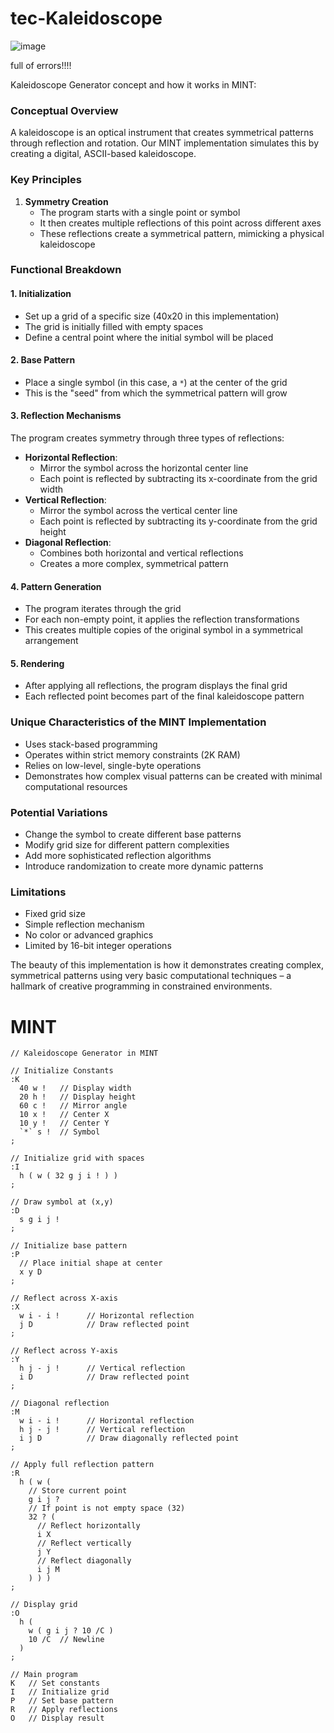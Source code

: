 # tec-Kaleidoscope

![image](https://github.com/user-attachments/assets/1d9129f1-e215-4216-bccb-49af61c1bdaf)


full of errors!!!!

Kaleidoscope Generator concept and how it works in MINT:

### Conceptual Overview
A kaleidoscope is an optical instrument that creates symmetrical patterns through reflection and rotation. Our MINT implementation simulates this by creating a digital, ASCII-based kaleidoscope.

### Key Principles
1. **Symmetry Creation**
   - The program starts with a single point or symbol
   - It then creates multiple reflections of this point across different axes
   - These reflections create a symmetrical pattern, mimicking a physical kaleidoscope

### Functional Breakdown

#### 1. Initialization
- Set up a grid of a specific size (40x20 in this implementation)
- The grid is initially filled with empty spaces
- Define a central point where the initial symbol will be placed

#### 2. Base Pattern
- Place a single symbol (in this case, a `*`) at the center of the grid
- This is the "seed" from which the symmetrical pattern will grow

#### 3. Reflection Mechanisms
The program creates symmetry through three types of reflections:
- **Horizontal Reflection**: 
  - Mirror the symbol across the horizontal center line
  - Each point is reflected by subtracting its x-coordinate from the grid width
- **Vertical Reflection**: 
  - Mirror the symbol across the vertical center line
  - Each point is reflected by subtracting its y-coordinate from the grid height
- **Diagonal Reflection**:
  - Combines both horizontal and vertical reflections
  - Creates a more complex, symmetrical pattern

#### 4. Pattern Generation
- The program iterates through the grid
- For each non-empty point, it applies the reflection transformations
- This creates multiple copies of the original symbol in a symmetrical arrangement

#### 5. Rendering
- After applying all reflections, the program displays the final grid
- Each reflected point becomes part of the final kaleidoscope pattern

### Unique Characteristics of the MINT Implementation
- Uses stack-based programming
- Operates within strict memory constraints (2K RAM)
- Relies on low-level, single-byte operations
- Demonstrates how complex visual patterns can be created with minimal computational resources

### Potential Variations
- Change the symbol to create different base patterns
- Modify grid size for different pattern complexities
- Add more sophisticated reflection algorithms
- Introduce randomization to create more dynamic patterns

### Limitations
- Fixed grid size
- Simple reflection mechanism
- No color or advanced graphics
- Limited by 16-bit integer operations

The beauty of this implementation is how it demonstrates creating complex, symmetrical patterns using very basic computational techniques – a hallmark of creative programming in constrained environments.



# MINT

```
// Kaleidoscope Generator in MINT

// Initialize Constants
:K
  40 w !   // Display width  
  20 h !   // Display height
  60 c !   // Mirror angle
  10 x !   // Center X
  10 y !   // Center Y
  `*` s !  // Symbol
;

// Initialize grid with spaces
:I  
  h ( w ( 32 g j i ! ) )
;

// Draw symbol at (x,y)
:D   
  s g i j !
;

// Initialize base pattern
:P
  // Place initial shape at center
  x y D
;

// Reflect across X-axis
:X
  w i - i !      // Horizontal reflection
  j D            // Draw reflected point
;

// Reflect across Y-axis
:Y
  h j - j !      // Vertical reflection
  i D            // Draw reflected point
;

// Diagonal reflection
:M
  w i - i !      // Horizontal reflection
  h j - j !      // Vertical reflection
  i j D          // Draw diagonally reflected point
;

// Apply full reflection pattern
:R
  h ( w ( 
    // Store current point
    g i j ? 
    // If point is not empty space (32)
    32 ? ( 
      // Reflect horizontally
      i X 
      // Reflect vertically 
      j Y 
      // Reflect diagonally
      i j M
    ) ) )
;

// Display grid
:O
  h ( 
    w ( g i j ? 10 /C ) 
    10 /C  // Newline
  )
;

// Main program
K   // Set constants
I   // Initialize grid
P   // Set base pattern
R   // Apply reflections
O   // Display result
```
